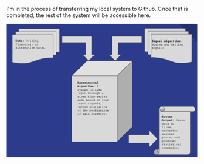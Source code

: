 I'm in the process of transferring my local system to Github. Once that is completed, the rest of the system will be accessible here. 

![](images/Workflow.png)
